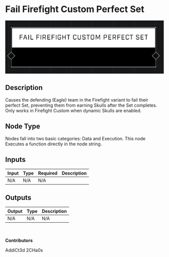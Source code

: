 # Fail Firefight Custom Perfect Set
![alt text](../../../.gitbook/assets/fail-firefight-custom-perfect-set.png)
## Description
Causes the defending (Eagle) team in the Firefight variant to fail their perfect Set, preventing them from earning Skulls after the Set completes. Only works in Firefight Custom when dynamic Skulls are enabled.

## Node Type
Nodes fall into two basic categories: Data and Execution. This node Executes a function directly in the node string.

## Inputs
| Input | Type | Required | Description |
|------------------|------------------|----------|--------------------------------------------------------------|
| N/A | N/A | N/A | |

## Outputs
| Output | Type | Description |
|------------------|------------------|--------------------------------------------------------------|
| N/A | N/A | N/A |


\
\
**Contributors**

AddiCt3d 2CHa0s